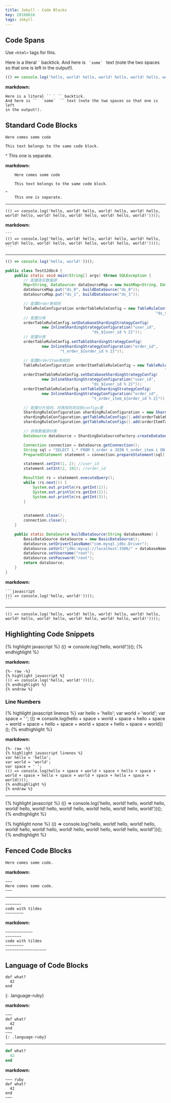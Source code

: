 ```yaml
---
title: Jekyll - Code Blocks
key: 20160616
tags: Jekyll
---
```


## Code Spans

Use `<html>` tags for this.

Here is a literal `` ` `` backtick.
And here is ``  `some`  `` text (note the two spaces so that one is left
in the output!).

```javascript
(() => console.log('hello, world! hello, world! hello, world! hello, world! hello, world! hello, world! hello, world! hello, world!'))();
```

<!--more-->

**markdown:**

    Here is a literal `` ` `` backtick.
    And here is ``  `some`  `` text (note the two spaces so that one is left
    in the output!).

## Standard Code Blocks

    Here comes some code

    This text belongs to the same code block.

^
    This one is separate.

**markdown:**

```
    Here comes some code

    This text belongs to the same code block.

^
    This one is separate.
```

---

```
(() => console.log('hello, world! hello, world! hello, world! hello, world! hello, world! hello, world! hello, world! hello, world!'))();
```

**markdown:**

    ```
    (() => console.log('hello, world! hello, world! hello, world! hello, world! hello, world! hello, world! hello, world! hello, world!'))();
    ```

---

```javascript
(() => console.log('hello, world!'))();
```


```java
public class TestSJdbc4 {
    public static void main(String[] args) throws SQLException {
        // 配置真实数据源
        Map<String, DataSource> dataSourceMap = new HashMap<String, DataSource>();
        dataSourceMap.put("ds_0", buildDataSource("ds_0"));
        dataSourceMap.put("ds_1", buildDataSource("ds_1"));

        // 配置Order表规则
        TableRuleConfiguration orderTableRuleConfig = new TableRuleConfiguration("t_order",
                                                                  "ds_${0..1}.t_order_${0..1}");
        // 配置分库
        orderTableRuleConfig.setDatabaseShardingStrategyConfig(
                new InlineShardingStrategyConfiguration("user_id",
                                      "ds_${user_id % 2}"));
        // 配置分表
        orderTableRuleConfig.setTableShardingStrategyConfig(
                new InlineShardingStrategyConfiguration("order_id",
                        "t_order_${order_id % 2}"));

        // 配置OrderItem表规则
        TableRuleConfiguration orderItemTableRuleConfig = new TableRuleConfiguration("t_order_item",
                                                                      "ds_${0..1}.t_order_item_${0..1}");
        orderItemTableRuleConfig.setDatabaseShardingStrategyConfig(
                new InlineShardingStrategyConfiguration("user_id",
                                      "ds_${user_id % 2}"));
        orderItemTableRuleConfig.setTableShardingStrategyConfig(
                new InlineShardingStrategyConfiguration("order_id",
                                      "t_order_item_${order_id % 2}"));

        // 配置分片规则，将表规则添加到configs里
        ShardingRuleConfiguration shardingRuleConfiguration = new ShardingRuleConfiguration();
        shardingRuleConfiguration.getTableRuleConfigs().add(orderTableRuleConfig);
        shardingRuleConfiguration.getTableRuleConfigs().add(orderItemTableRuleConfig);

        // 获取数据源对象
        DataSource dataSource = ShardingDataSourceFactory.createDataSource(dataSourceMap, shardingRuleConfiguration, new Properties());

        Connection connection = dataSource.getConnection();
        String sql = "SELECT i.* FROM t_order o JOIN t_order_item i ON o.order_id = i.order_id WHERE o.user_id=? AND o.order_id=?";
        PreparedStatement statement = connection.prepareStatement(sql);

        statement.setInt(1, 2); //user_id
        statement.setInt(2, 101); //order_id

        ResultSet rs = statement.executeQuery();
        while (rs.next()) {
            System.out.println(rs.getInt(1));
            System.out.println(rs.getInt(2));
            System.out.println(rs.getInt(3));
        }

        
        statement.close();
        connection.close();
    }

    public static DataSource buildDataSource(String databaseName) {
        BasicDataSource dataSource = new BasicDataSource();
        dataSource.setDriverClassName("com.mysql.jdbc.Driver");
        dataSource.setUrl("jdbc:mysql://localhost:3306/" + databaseName);
        dataSource.setUsername("root");
        dataSource.setPassword("root");
        return dataSource;
    }
}
```


**markdown:**

    ```javascript
    (() => console.log('hello, world!'))();
    ```

---

```none
(() => console.log('hello, world! hello, world! hello, world! hello, world! hello, world! hello, world! hello, world! hello, world!'))();
```

## Highlighting Code Snippets

{% highlight javascript %}
(() => console.log('hello, world!'))();
{% endhighlight %}

**markdown:**

```
{%- raw -%}
{% highlight javascript %}
(() => console.log('hello, world!'))();
{% endhighlight %}
{% endraw %}
```

### Line Numbers

{% highlight javascript linenos %}
var hello = 'hello';
var world = 'world';
var space = ' ';
(() => console.log(hello + space + world + space + hello + space + world + space + hello + space + world + space + hello + space + world))();
{% endhighlight %}

**markdown:**

```
{%- raw -%}
{% highlight javascript linenos %}
var hello = 'hello';
var world = 'world';
var space = ' ';
(() => console.log(hello + space + world + space + hello + space + world + space + hello + space + world + space + hello + space + world))();
{% endhighlight %}
{% endraw %}
```

---

{% highlight javascript %}
(() => console.log('hello, world! hello, world! hello, world! hello, world! hello, world! hello, world! hello, world! hello, world!'))();
{% endhighlight %}

{% highlight none %}
(() => console.log('hello, world! hello, world! hello, world! hello, world! hello, world! hello, world! hello, world! hello, world!'))();
{% endhighlight %}

## Fenced Code Blocks

~~~
Here comes some code.
~~~

**markdown:**

    ~~~
    Here comes some code.
    ~~~

---

~~~~~~~~~~~~
~~~~~~~
code with tildes
~~~~~~~~
~~~~~~~~~~~~~~~~~~

**markdown:**

    ~~~~~~~~~~~~
    ~~~~~~~
    code with tildes
    ~~~~~~~~
    ~~~~~~~~~~~~~~~~~~

## Language of Code Blocks

~~~
def what?
  42
end
~~~
{: .language-ruby}

**markdown:**

    ~~~
    def what?
      42
    end
    ~~~
    {: .language-ruby}

---

~~~ ruby
def what?
  42
end
~~~





**markdown:**

    ~~~ ruby
    def what?
      42
    end
    ~~~